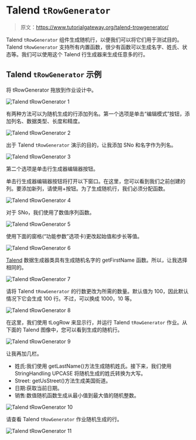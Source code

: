 # Talend `tRowGenerator`

> 原文：<https://www.tutorialgateway.org/talend-trowgenerator/>

Talend `tRowGenerator` 组件生成随机行，以便我们可以将它们用于测试目的。Talend `tRowGenerator` 支持所有内置函数，很少有函数可以生成名字、姓氏、状态等。我们可以使用这个 Talend 行生成器来生成任意多的行。

## Talend `tRowGenerator` 示例

将 tRowGenerator 拖放到作业设计中。

![Talend `tRowGenerator` 1](img/07c366bf6519b6f9edaf69ea251c49eb.png)

有两种方法可以为随机生成的行添加列名。第一个选项是单击“编辑模式”按钮，添加列名、数据类型、长度和精度。

![Talend `tRowGenerator` 2](img/c0cd6d5d9df10b9089a4a453a00b8588.png)

出于 Talend `tRowGenerator` 演示的目的，让我添加 SNo 和名字作为列名。

![Talend `tRowGenerator` 3](img/6288dca6fdbb9b3d92436b9990fe9544.png)

第二个选项是单击行生成器编辑器按钮。

单击行生成器编辑器按钮将打开以下窗口。在这里，您可以看到我们之前创建的列。要添加新列，请使用+按钮。为了生成随机行，我们必须分配函数。

![Talend `tRowGenerator` 4](img/42cf790152d6f4361c73b800e3506a6f.png)

对于 SNo，我们使用了数值序列函数。

![Talend `tRowGenerator` 5](img/fd10dccf5497cc57f1930c6d6de1f147.png)

使用下面的窗格(“功能参数”选项卡)更改起始值和步长等值。

![Talend `tRowGenerator` 6](img/1cd1462099ba5d08c1f38296046c3386.png)

[Talend](https://www.tutorialgateway.org/talend-tutorial/) 数据生成器类具有生成随机名字的 getFirstName 函数。所以，让我选择相同的。

![Talend `tRowGenerator` 7](img/b50aeeabd68938ca30d4ad92c5d168c0.png)

请将 Talend `tRowGenerator` 的行数更改为所需的数量。默认值为 100，因此默认情况下它会生成 100 行。不过，可以换成 1000，10 等。

![Talend `tRowGenerator` 8](img/55d869a640e2dc77f6f8925600b55380.png)

在这里，我们使用 tLogRow 来显示行，并运行 Talend `tRowGenerator` 作业。从下面的 Talend 图像中，您可以看到生成的随机行。

![Talend `tRowGenerator` 9](img/488a077192a73a2ce07f9dfad5984675.png)

让我再加几栏。

*   姓氏:我们使用 getLastName()方法生成随机姓氏。接下来，我们使用 StringHandling UPCASE 将随机生成的姓氏转换为大写。
*   Street: getUsStreet()方法生成美国街道。
*   日期:获取当前日期。
*   销售:数值随机函数生成从最小值到最大值的随机整数。

![Talend `tRowGenerator` 10](img/d56ceaa7e8697631e5a7c47ff31baa7f.png)

请查看 Talend `tRowGenerator` 作业随机生成的行。

![Talend `tRowGenerator` 11](img/ee7f0a4a0b934c8cef21e1027076c3f5.png)